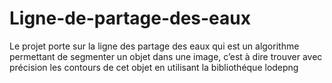 # Ligne-de-partage-des-eaux
Le projet porte sur la ligne des partage des eaux qui est un algorithme permettant de segmenter un objet dans une image, c’est à dire trouver avec précision les contours de cet objet en utilisant la bibliothéque lodepng
